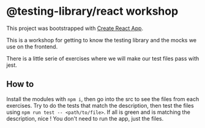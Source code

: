 # @testing-library/react workshop

This project was bootstrapped with [Create React App](https://github.com/facebook/create-react-app).

This is a workshop for getting to know the testing library and the mocks we use on the frontend.

There is a little serie of exercises where we will make our test files pass with jest.

## How to

Install the modules with `npm i`, then go into the src to see the files from each exercises. Try to do the tests that match the description, then test the files using `npm run test -- <path/to/file>`. If all is green and is matching the description, nice ! You don't need to run the app, just the files.
